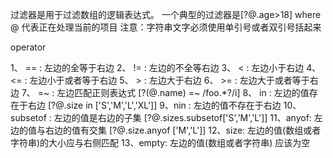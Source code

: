 过滤器是用于过滤数组的逻辑表达式。
    一个典型的过滤器是[?@.age>18] where @ 代表正在处理当前的项目
    注意：字符串文字必须使用单引号或者双引号括起来

operator

1、 == : 左边的全等于右边
2、 != : 左边的不全等右边
3、 <  : 左边小于右边
4、 <= : 左边小于或者等于右边
5、 >  : 左边大于右边
6、 >= : 左边大于或者等于右边
7、 =~ : 左边匹配正则表达式 [?(@.name) =~ /foo.*?/i]
8、 in : 左边的值存在于右边 [?@.size in ['S','M','L','XL']]
9、nin : 左边的值不存在于右边 
10、subsetof : 左边的值是右边的子集 [?@.sizes.subsetof['S','M','L']]
11、anyof: 左边的值与右边的值有交集 [?@.size.anyof ['M','L']]
12、size: 左边的值(数组或者字符串)的大小应与右侧匹配
13、empty: 左边的值(数组或者字符串) 应该为空